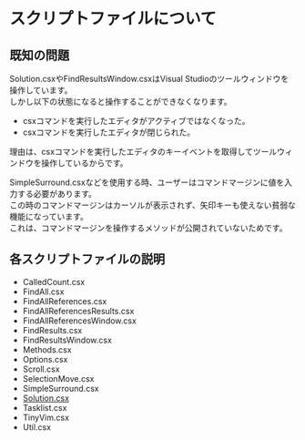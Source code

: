 スクリプトファイルについて
===

## 既知の問題

Solution.csxやFindResultsWindow.csxはVisual Studioのツールウィンドウを操作しています。  
しかし以下の状態になると操作することができなくなります。

- csxコマンドを実行したエディタがアクティブではなくなった。  
- csxコマンドを実行したエディタが閉じられた。

理由は、csxコマンドを実行したエディタのキーイベントを取得してツールウィンドウを操作しているからです。  

SimpleSurround.csxなどを使用する時、ユーザーはコマンドマージンに値を入力する必要があります。  
この時のコマンドマージンはカーソルが表示されず、矢印キーも使えない貧弱な機能になっています。  
これは、コマンドマージンを操作するメソッドが公開されていないためです。  

## 各スクリプトファイルの説明

- CalledCount.csx
- FindAll.csx
- FindAllReferences.csx
- FindAllReferencesResults.csx
- FindAllReferencesWindow.csx
- FindResults.csx
- FindResultsWindow.csx
- Methods.csx
- Options.csx
- Scroll.csx
- SelectionMove.csx
- SimpleSurround.csx
- [Solution.csx](Solution.ja.md)
- Tasklist.csx
- TinyVim.csx
- Util.csx
